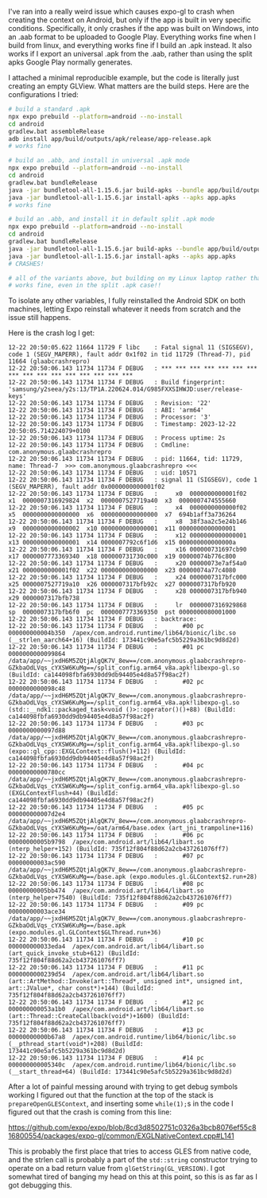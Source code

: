 I've ran into a really weird issue which causes expo-gl to crash when creating the context on Android, but only if the app is built in very specific conditions. Specifically, it only crashes if the app was built on Windows, into an .aab format to be uploaded to Google Play. Everything works fine when I build from linux, and everything works fine if I build an .apk instead. It also works if I export an universal .apk from the .aab, rather than using the split apks Google Play normally generates.

I attached a minimal reproducible example, but the code is literally just creating an empty GLView. What matters are the build steps. Here are the configurations I tried:

```sh
# build a standard .apk
npx expo prebuild --platform=android --no-install
cd android
gradlew.bat assembleRelease
adb install app/build/outputs/apk/release/app-release.apk
# works fine

# build an .abb, and install in universal .apk mode
npx expo prebuild --platform=android --no-install
cd android
gradlew.bat bundleRelease
java -jar bundletool-all-1.15.6.jar build-apks --bundle app/build/outputs/bundle/release/app-release.aab --output app.apks --mode universal
java -jar bundletool-all-1.15.6.jar install-apks --apks app.apks
# works fine

# build an .abb, and install it in default split .apk mode
npx expo prebuild --platform=android --no-install
cd android
gradlew.bat bundleRelease
java -jar bundletool-all-1.15.6.jar build-apks --bundle app/build/outputs/bundle/release/app-release.aab --output app.apks
java -jar bundletool-all-1.15.6.jar install-apks --apks app.apks
# CRASHES!

# all of the variants above, but building on my Linux laptop rather than the Windows server we use for CI
# works fine, even in the split .apk case!!
```

To isolate any other variables, I fully reinstalled the Android SDK on both machines, letting Expo reinstall whatever it needs from scratch and the issue still happens.

Here is the crash log I get:
```
12-22 20:50:05.622 11664 11729 F libc    : Fatal signal 11 (SIGSEGV), code 1 (SEGV_MAPERR), fault addr 0x1f02 in tid 11729 (Thread-7), pid 11664 (glaabcrashrepro)
12-22 20:50:06.143 11734 11734 F DEBUG   : *** *** *** *** *** *** *** *** *** *** *** *** *** *** *** ***
12-22 20:50:06.143 11734 11734 F DEBUG   : Build fingerprint: 'samsung/y2seea/y2s:13/TP1A.220624.014/G985FXXSIHWJD:user/release-keys'
12-22 20:50:06.143 11734 11734 F DEBUG   : Revision: '22'
12-22 20:50:06.143 11734 11734 F DEBUG   : ABI: 'arm64'
12-22 20:50:06.143 11734 11734 F DEBUG   : Processor: '3'
12-22 20:50:06.143 11734 11734 F DEBUG   : Timestamp: 2023-12-22 20:50:05.714224079+0100
12-22 20:50:06.143 11734 11734 F DEBUG   : Process uptime: 2s
12-22 20:50:06.143 11734 11734 F DEBUG   : Cmdline: com.anonymous.glaabcrashrepro
12-22 20:50:06.143 11734 11734 F DEBUG   : pid: 11664, tid: 11729, name: Thread-7  >>> com.anonymous.glaabcrashrepro <<<
12-22 20:50:06.143 11734 11734 F DEBUG   : uid: 10571
12-22 20:50:06.143 11734 11734 F DEBUG   : signal 11 (SIGSEGV), code 1 (SEGV_MAPERR), fault addr 0x0000000000001f02
12-22 20:50:06.143 11734 11734 F DEBUG   :     x0  0000000000001f02  x1  0000007316929824  x2  0000007527719a40  x3  0000007474555660
12-22 20:50:06.143 11734 11734 F DEBUG   :     x4  0000000000000f02  x5  0000000000000000  x6  0000000000000000  x7  694b1aff3a736264
12-22 20:50:06.143 11734 11734 F DEBUG   :     x8  38f3aa2c5e24b146  x9  0000000000000002  x10 0000000000000001  x11 0000000000000001
12-22 20:50:06.143 11734 11734 F DEBUG   :     x12 0000000000000001  x13 0000000000000001  x14 0000007792c6f1d6  x15 000000000000000a
12-22 20:50:06.143 11734 11734 F DEBUG   :     x16 000000731697cb90  x17 0000007773369340  x18 000000731730c000  x19 00000074b776c800
12-22 20:50:06.143 11734 11734 F DEBUG   :     x20 00000073e7af54a0  x21 0000000000001f02  x22 0000000000000000  x23 00000074a77c4080
12-22 20:50:06.143 11734 11734 F DEBUG   :     x24 0000007317bfc000  x25 0000007527719a10  x26 0000007317bfb92c  x27 0000007317bfb920
12-22 20:50:06.143 11734 11734 F DEBUG   :     x28 0000007317bfb940  x29 0000007317bfb738
12-22 20:50:06.143 11734 11734 F DEBUG   :     lr  0000007316929868  sp  0000007317bfb6f0  pc  0000007773369350  pst 0000000080001000
12-22 20:50:06.143 11734 11734 F DEBUG   : backtrace:
12-22 20:50:06.143 11734 11734 F DEBUG   :       #00 pc 000000000004b350  /apex/com.android.runtime/lib64/bionic/libc.so (__strlen_aarch64+16) (BuildId: 173441c90e5afc5b5229a361bc9d8d2d)
12-22 20:50:06.143 11734 11734 F DEBUG   :       #01 pc 0000000000099864  /data/app/~~jxdH6M5ZQtjAlgQK7V_8ew==/com.anonymous.glaabcrashrepro-GZkbaOdLVqs_cYXSW6KuMg==/split_config.arm64_v8a.apk!libexpo-gl.so (BuildId: ca144098fbfa6930dd9db94405e4d8a57f98ac2f)
12-22 20:50:06.143 11734 11734 F DEBUG   :       #02 pc 0000000000098c48  /data/app/~~jxdH6M5ZQtjAlgQK7V_8ew==/com.anonymous.glaabcrashrepro-GZkbaOdLVqs_cYXSW6KuMg==/split_config.arm64_v8a.apk!libexpo-gl.so (std::__ndk1::packaged_task<void ()>::operator()()+88) (BuildId: ca144098fbfa6930dd9db94405e4d8a57f98ac2f)
12-22 20:50:06.143 11734 11734 F DEBUG   :       #03 pc 0000000000097d88  /data/app/~~jxdH6M5ZQtjAlgQK7V_8ew==/com.anonymous.glaabcrashrepro-GZkbaOdLVqs_cYXSW6KuMg==/split_config.arm64_v8a.apk!libexpo-gl.so (expo::gl_cpp::EXGLContext::flush()+112) (BuildId: ca144098fbfa6930dd9db94405e4d8a57f98ac2f)
12-22 20:50:06.143 11734 11734 F DEBUG   :       #04 pc 00000000000780cc  /data/app/~~jxdH6M5ZQtjAlgQK7V_8ew==/com.anonymous.glaabcrashrepro-GZkbaOdLVqs_cYXSW6KuMg==/split_config.arm64_v8a.apk!libexpo-gl.so (EXGLContextFlush+44) (BuildId: ca144098fbfa6930dd9db94405e4d8a57f98ac2f)
12-22 20:50:06.143 11734 11734 F DEBUG   :       #05 pc 000000000007d2e4  /data/app/~~jxdH6M5ZQtjAlgQK7V_8ew==/com.anonymous.glaabcrashrepro-GZkbaOdLVqs_cYXSW6KuMg==/oat/arm64/base.odex (art_jni_trampoline+116)
12-22 20:50:06.143 11734 11734 F DEBUG   :       #06 pc 00000000005b9798  /apex/com.android.art/lib64/libart.so (nterp_helper+152) (BuildId: 735f12f804f88d62a2cb437261076ff7)
12-22 20:50:06.143 11734 11734 F DEBUG   :       #07 pc 00000000003ac590  /data/app/~~jxdH6M5ZQtjAlgQK7V_8ew==/com.anonymous.glaabcrashrepro-GZkbaOdLVqs_cYXSW6KuMg==/base.apk (expo.modules.gl.GLContext$2.run+28)
12-22 20:50:06.143 11734 11734 F DEBUG   :       #08 pc 00000000005bb474  /apex/com.android.art/lib64/libart.so (nterp_helper+7540) (BuildId: 735f12f804f88d62a2cb437261076ff7)
12-22 20:50:06.143 11734 11734 F DEBUG   :       #09 pc 00000000003ace34  /data/app/~~jxdH6M5ZQtjAlgQK7V_8ew==/com.anonymous.glaabcrashrepro-GZkbaOdLVqs_cYXSW6KuMg==/base.apk (expo.modules.gl.GLContext$GLThread.run+36)
12-22 20:50:06.143 11734 11734 F DEBUG   :       #10 pc 000000000033eda4  /apex/com.android.art/lib64/libart.so (art_quick_invoke_stub+612) (BuildId: 735f12f804f88d62a2cb437261076ff7)
12-22 20:50:06.143 11734 11734 F DEBUG   :       #11 pc 0000000000239d54  /apex/com.android.art/lib64/libart.so (art::ArtMethod::Invoke(art::Thread*, unsigned int*, unsigned int, art::JValue*, char const*)+144) (BuildId: 735f12f804f88d62a2cb437261076ff7)
12-22 20:50:06.143 11734 11734 F DEBUG   :       #12 pc 000000000053a1b0  /apex/com.android.art/lib64/libart.so (art::Thread::CreateCallback(void*)+1600) (BuildId: 735f12f804f88d62a2cb437261076ff7)
12-22 20:50:06.143 11734 11734 F DEBUG   :       #13 pc 00000000000b67a8  /apex/com.android.runtime/lib64/bionic/libc.so (__pthread_start(void*)+208) (BuildId: 173441c90e5afc5b5229a361bc9d8d2d)
12-22 20:50:06.143 11734 11734 F DEBUG   :       #14 pc 000000000005340c  /apex/com.android.runtime/lib64/bionic/libc.so (__start_thread+64) (BuildId: 173441c90e5afc5b5229a361bc9d8d2d)
```

After a lot of painful messing around with trying to get debug symbols working I figured out that the function at the top of the stack is `prepareOpenGLESContext`, and inserting some `while(1);`s in the code I figured out that the crash is coming from this line:

https://github.com/expo/expo/blob/8cd3d8502751c0326a3bcb8076ef55c816800554/packages/expo-gl/common/EXGLNativeContext.cpp#L141

This is probably the first place that tries to access GLES from native code, and the strlen call is probably a part of the `std::string` constructor trying to operate on a bad return value from `glGetString(GL_VERSION)`. I got somewhat tired of banging my head on this at this point, so this is as far as I got debugging this.
